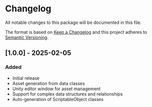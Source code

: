 # Changelog
All notable changes to this package will be documented in this file.

The format is based on [Keep a Changelog](http://keepachangelog.com/en/1.0.0/)
and this project adheres to [Semantic Versioning](http://semver.org/spec/v2.0.0.html).

## [1.0.0] - 2025-02-05
### Added
- Initial release
- Asset generation from data classes
- Unity editor window for asset management
- Support for complex data structures and relationships
- Auto-generation of ScriptableObject classes